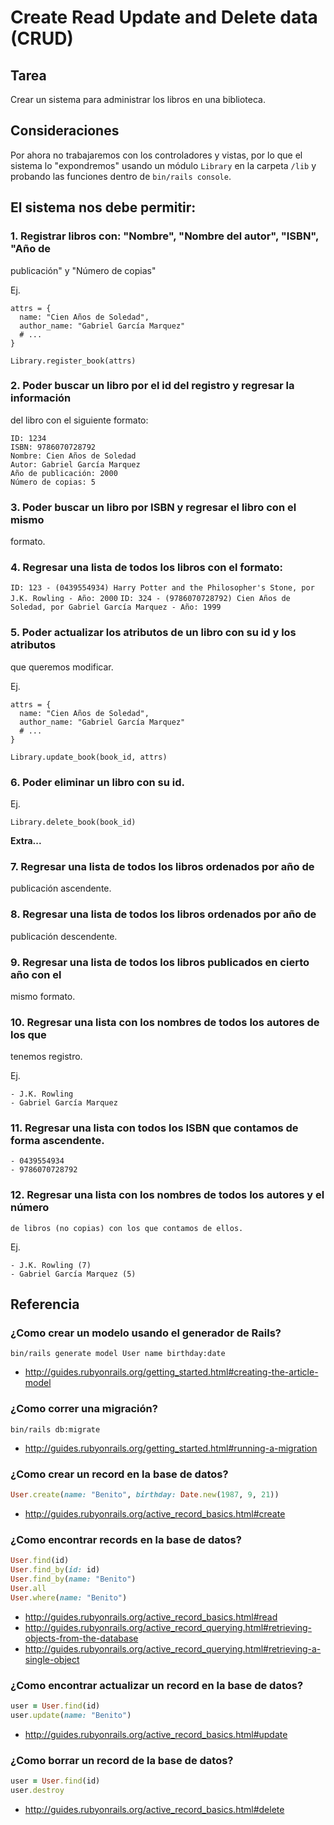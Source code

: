 # Create Read Update and Delete data (CRUD)

## Tarea

Crear un sistema para administrar los libros en una biblioteca.

## Consideraciones

Por ahora no trabajaremos con los controladores y vistas, por lo que el
sistema lo "expondremos" usando un módulo `Library` en la carpeta `/lib`
y probando las funciones dentro de `bin/rails console`.


## El sistema nos debe permitir:


### 1. Registrar libros con: "Nombre", "Nombre del autor", "ISBN", "Año de
  publicación" y "Número de copias"

Ej.

```
attrs = {
  name: "Cien Años de Soledad",
  author_name: "Gabriel García Marquez"
  # ...
}

Library.register_book(attrs)
```

### 2. Poder buscar un libro por el id del registro y regresar la información
  del libro con el siguiente formato:

```console
ID: 1234
ISBN: 9786070728792
Nombre: Cien Años de Soledad
Autor: Gabriel García Marquez
Año de publicación: 2000
Número de copias: 5
```

### 3. Poder buscar un libro por ISBN y regresar el libro con el mismo
  formato.

### 4. Regresar una lista de todos los libros con el formato:

`ID: 123 - (0439554934) Harry Potter and the Philosopher's Stone, por J.K. Rowling - Año: 2000`
`ID: 324 - (9786070728792) Cien Años de Soledad, por Gabriel García Marquez - Año: 1999`

### 5. Poder actualizar los atributos de un libro con su id y los atributos
   que queremos modificar.

Ej.

```
attrs = {
  name: "Cien Años de Soledad",
  author_name: "Gabriel García Marquez"
  # ...
}

Library.update_book(book_id, attrs)
```

### 6. Poder eliminar un libro con su id.

Ej.

```
Library.delete_book(book_id)
```

**Extra...**

### 7. Regresar una lista de todos los libros ordenados por año de
   publicación ascendente.

### 8. Regresar una lista de todos los libros ordenados por año de
   publicación descendente.

### 9. Regresar una lista de todos los libros publicados en cierto año con el
  mismo formato.


### 10. Regresar una lista con los nombres de todos los autores de los que
  tenemos registro.

Ej.

```console
- J.K. Rowling
- Gabriel García Marquez
```

### 11. Regresar una lista con todos los ISBN que contamos de forma ascendente.

```console
- 0439554934
- 9786070728792
```

### 12. Regresar una lista con los nombres de todos los autores y el número
    de libros (no copias) con los que contamos de ellos.

Ej.

```console
- J.K. Rowling (7)
- Gabriel García Marquez (5)
```


## Referencia

### ¿Como crear un modelo usando el generador de Rails?

`bin/rails generate model User name birthday:date`

* http://guides.rubyonrails.org/getting_started.html#creating-the-article-model

### ¿Como correr una migración?

`bin/rails db:migrate`

* http://guides.rubyonrails.org/getting_started.html#running-a-migration

### ¿Como crear un record en la base de datos?

```ruby
User.create(name: "Benito", birthday: Date.new(1987, 9, 21))
```

* http://guides.rubyonrails.org/active_record_basics.html#create

### ¿Como encontrar records en la base de datos?

```ruby
User.find(id)
User.find_by(id: id)
User.find_by(name: "Benito")
User.all
User.where(name: "Benito")
```

* http://guides.rubyonrails.org/active_record_basics.html#read
* http://guides.rubyonrails.org/active_record_querying.html#retrieving-objects-from-the-database
* http://guides.rubyonrails.org/active_record_querying.html#retrieving-a-single-object

### ¿Como encontrar actualizar un record en la base de datos?

```ruby
user = User.find(id)
user.update(name: "Benito")
```

* http://guides.rubyonrails.org/active_record_basics.html#update

### ¿Como borrar un record de la base de datos?

```ruby
user = User.find(id)
user.destroy
```

* http://guides.rubyonrails.org/active_record_basics.html#delete

